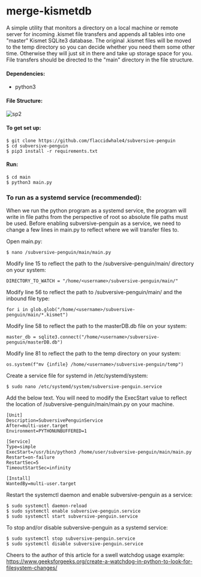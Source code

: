 # merge-kismetdb
A simple utility that monitors a directory on a local machine or remote server for incoming .kismet file transfers and appends all tables into one "master" Kismet SQLite3 database. The original .kismet files will be moved to the temp directory so you can decide whether you need them some other time. Otherwise they will just sit in there and take up storage space for you. File transfers should be directed to the "main" directory in the file structure.

#### Dependencies:
- python3

#### File Structure:
![sp2](https://user-images.githubusercontent.com/55662127/133316585-18f7a3db-385d-4a56-91cb-70497495f94e.png)

#### To get set up:
```
$ git clone https://github.com/flaccidwhale4/subversive-penguin
$ cd subversive-penguin
$ pip3 install -r requirements.txt
```
#### Run:
```
$ cd main
$ python3 main.py
```

### To run as a systemd service (recommended):
When we run the python program as a systemd service, the program will write in file paths from the perspective of root so absolute file paths must be used. Before enabling subversive-penguin as a service, we need to change a few lines in main.py to reflect where we will transfer files to.
  
Open main.py:
```
$ nano /subversive-penguin/main/main.py
```
Modify line 15 to reflect the path to the /subversive-penguin/main/ directory on your system:
```
DIRECTORY_TO_WATCH = "/home/<username>/subversive-penguin/main/"
```
Modify line 56 to reflect the path to /subversive-penguin/main/ and the inbound file type:
```
for i in glob.glob("/home/<username>/subversive-penguin/main/*.kismet")
```
Modify line 58 to reflect the path to the masterDB.db file on your system:
```
master_db = sqlite3.connect("/home/<username>/subversive-penguin/masterDB.db")
```
Modify line 81 to reflect the path to the temp directory on your system:
```
os.system(f"mv {infile} /home/<username>/subversive-penguin/temp")
```  
  
Create a service file for systemd in /etc/systemd/system:
```
$ sudo nano /etc/systemd/system/subversive-penguin.service
```
Add the below text. You will need to modify the ExecStart value to reflect the location of  /subversive-penguin/main/main.py on your machine.
```
[Unit]
Description=SubversivePenguinService
After=multi-user.target
Environment=PYTHONUNBUFFERED=1

[Service]
Type=simple
ExecStart=/usr/bin/python3 /home/user/subversive-penguin/main/main.py
Restart=on-failure
RestartSec=5
TimeoutStartSec=infinity

[Install]
WantedBy=multi-user.target

```
Restart the systemctl daemon and enable subversive-penguin as a service:
```
$ sudo systemctl daemon-reload
$ sudo systemctl enable subversive-penguin.service
$ sudo systemctl start subversive-penguin.service
```
To stop and/or disable subversive-penguin as a systemd service:
```
$ sudo systemctl stop subversive-penguin.service
$ sudo systemctl disable subversive-penguin.service
```

Cheers to the author of this article for a swell watchdog usage example:
https://www.geeksforgeeks.org/create-a-watchdog-in-python-to-look-for-filesystem-changes/
